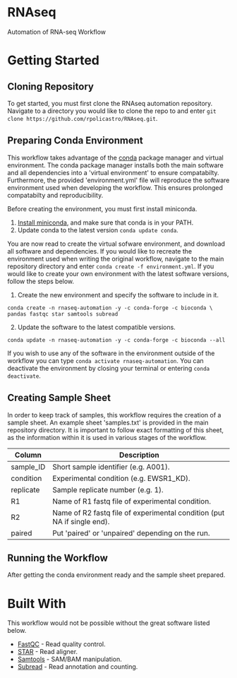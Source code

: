 # RNAseq
Automation of RNA-seq Workflow

# Getting Started

## Cloning Repository

To get started, you must first clone the RNAseq automation repository. Navigate to a directory you would like to clone the repo to and enter `git clone https://github.com/rpolicastro/RNAseq.git`.

## Preparing Conda Environment

This workflow takes advantage of the [conda](https://conda.io/en/latest/) package manager and virtual environment. The conda package manager installs both the main software and all dependencies into a 'virtual environment' to ensure compatabilty. Furthermore, the provided 'environment.yml' file will reproduce the software environment used when developing the workflow. This ensures prolonged compatabilty and reproducibility.

Before creating the environment, you must first install miniconda.
1. [Install miniconda](https://conda.io/projects/conda/en/latest/user-guide/install/index.html?highlight=conda), and make sure that conda is in your PATH.
2. Update conda to the latest version `conda update conda`.

You are now read to create the virtual sofware environment, and download all software and dependencies. If you would like to recreate the environment used when writing the original workflow, navigate to the main repository directory and enter `conda create -f environment.yml`. If you would like to create your own environment with the latest software versions, follow the steps below.

1. Create the new environment and specify the software to include in it.
```
conda create -n rnaseq-automation -y -c conda-forge -c bioconda \
pandas fastqc star samtools subread
```
2. Update the software to the latest compatible versions.
```
conda update -n rnaseq-automation -y -c conda-forge -c bioconda --all
```

If you wish to use any of the software in the environment outside of the workflow you can type `conda activate rnaseq-automation`. You can deactivate the environment by closing your terminal or entering `conda deactivate`.

## Creating Sample Sheet

In order to keep track of samples, this workflow requires the creation of a sample sheet. An example sheet 'samples.txt' is provided in the main repository directory. It is important to follow exact formatting of this sheet, as the information within it is used in various stages of the workflow.

| Column | Description |
| ------ | ----------- |
| sample_ID | Short sample identifier (e.g. A001). |
| condition | Experimental condition (e.g. EWSR1_KD). |
| replicate | Sample replicate number (e.g. 1). |
| R1 | Name of R1 fastq file of experimental condition. |
| R2 | Name of R2 fastq file of experimental condition (put NA if single end). |
| paired | Put 'paired' or 'unpaired' depending on the run. |

## Running the Workflow

After getting the conda environment ready and the sample sheet prepared.

# Built With

This workflow would not be possible without the great software listed below.

- [FastQC](https://www.bioinformatics.babraham.ac.uk/projects/fastqc/) - Read quality control.
- [STAR](https://github.com/alexdobin/STAR) - Read aligner.
- [Samtools](http://www.htslib.org/) - SAM/BAM manipulation.
- [Subread](http://subread.sourceforge.net/) - Read annotation and counting.
